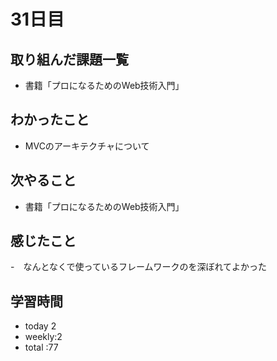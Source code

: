 # 31日目
## 取り組んだ課題一覧
- 書籍「プロになるためのWeb技術入門」
## わかったこと
- MVCのアーキテクチャについて
## 次やること
- 書籍「プロになるためのWeb技術入門」
## 感じたこと
-　なんとなくで使っているフレームワークのを深ぼれてよかった
## 学習時間
- today 2
- weekly:2
- total :77
